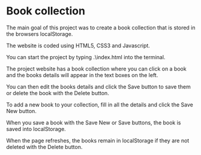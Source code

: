 # Book collection
The main goal of this project was to create a book collection that is stored in the browsers localStorage.

The website is coded using HTML5, CSS3 and Javascript.

You can start the project by typing .\index.html into the terminal.

The project website has a book collection where you can click on a book and the books details will appear in the text boxes on the left.

You can then edit the books details and click the Save button to save them or delete the book with the Delete button.

To add a new book to your collection, fill in all the details and click the Save New button.

When you save a book with the Save New or Save buttons, the book is saved into localStorage. 

When the page refreshes, the books remain in localStorage if they are not deleted with the Delete button.